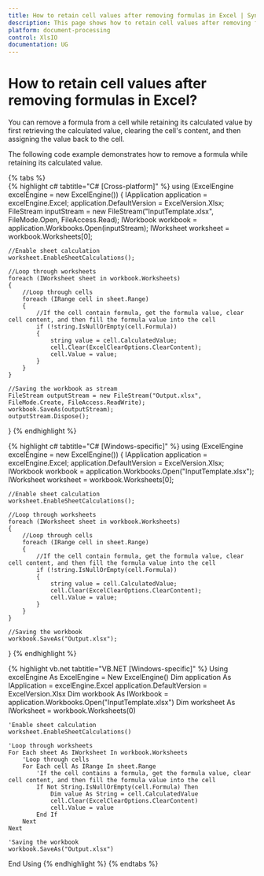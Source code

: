 ```yaml
---
title: How to retain cell values after removing formulas in Excel | Syncfusion
description: This page shows how to retain cell values after removing formulas in Excel using the Syncfusion .NET Excel library (XlsIO).
platform: document-processing
control: XlsIO
documentation: UG
---
```


# How to retain cell values after removing formulas in Excel?

You can remove a formula from a cell while retaining its calculated value by first retrieving the calculated value, clearing the cell's content, and then assigning the value back to the cell.

The following code example demonstrates how to remove a formula while retaining its calculated value.

{% tabs %}  
{% highlight c# tabtitle="C# [Cross-platform]" %}
using (ExcelEngine excelEngine = new ExcelEngine())
{
    IApplication application = excelEngine.Excel;
    application.DefaultVersion = ExcelVersion.Xlsx;    
    FileStream inputStream = new FileStream("InputTemplate.xlsx", FileMode.Open, FileAccess.Read);
    IWorkbook workbook = application.Workbooks.Open(inputStream);
    IWorksheet worksheet = workbook.Worksheets[0];

    //Enable sheet calculation
    worksheet.EnableSheetCalculations();

    //Loop through worksheets
    foreach (IWorksheet sheet in workbook.Worksheets)
    {
        //Loop through cells
        foreach (IRange cell in sheet.Range)
        {
            //If the cell contain formula, get the formula value, clear cell content, and then fill the formula value into the cell
            if (!string.IsNullOrEmpty(cell.Formula))
            {
                string value = cell.CalculatedValue;
                cell.Clear(ExcelClearOptions.ClearContent);
                cell.Value = value;
            }
        }
    }

    //Saving the workbook as stream
    FileStream outputStream = new FileStream("Output.xlsx", FileMode.Create, FileAccess.ReadWrite);
    workbook.SaveAs(outputStream);
    outputStream.Dispose();
}
{% endhighlight %}

{% highlight c# tabtitle="C# [Windows-specific]" %}
using (ExcelEngine excelEngine = new ExcelEngine())
{
    IApplication application = excelEngine.Excel;
    application.DefaultVersion = ExcelVersion.Xlsx;
    IWorkbook workbook = application.Workbooks.Open("InputTemplate.xlsx");
    IWorksheet worksheet = workbook.Worksheets[0];

    //Enable sheet calculation
    worksheet.EnableSheetCalculations();

    //Loop through worksheets
    foreach (IWorksheet sheet in workbook.Worksheets)
    {
        //Loop through cells
        foreach (IRange cell in sheet.Range)
        {
            //If the cell contain formula, get the formula value, clear cell content, and then fill the formula value into the cell
            if (!string.IsNullOrEmpty(cell.Formula))
            {
                string value = cell.CalculatedValue;
                cell.Clear(ExcelClearOptions.ClearContent);
                cell.Value = value;
            }
        }
    }

    //Saving the workbook
    workbook.SaveAs("Output.xlsx");
}
{% endhighlight %}

{% highlight vb.net tabtitle="VB.NET [Windows-specific]" %}
Using excelEngine As ExcelEngine = New ExcelEngine()
    Dim application As IApplication = excelEngine.Excel
    application.DefaultVersion = ExcelVersion.Xlsx
    Dim workbook As IWorkbook = application.Workbooks.Open("InputTemplate.xlsx")
    Dim worksheet As IWorksheet = workbook.Worksheets(0)

    'Enable sheet calculation
    worksheet.EnableSheetCalculations()

    'Loop through worksheets
    For Each sheet As IWorksheet In workbook.Worksheets
        'Loop through cells
        For Each cell As IRange In sheet.Range
            'If the cell contains a formula, get the formula value, clear cell content, and then fill the formula value into the cell
            If Not String.IsNullOrEmpty(cell.Formula) Then
                Dim value As String = cell.CalculatedValue
                cell.Clear(ExcelClearOptions.ClearContent)
                cell.Value = value
            End If
        Next
    Next

    'Saving the workbook
    workbook.SaveAs("Output.xlsx")
End Using
{% endhighlight %}
{% endtabs %}
